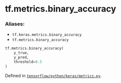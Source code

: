 <div itemscope itemtype="http://developers.google.com/ReferenceObject">
<meta itemprop="name" content="tf.metrics.binary_accuracy" />
<meta itemprop="path" content="Stable" />
</div>

# tf.metrics.binary_accuracy

### Aliases:

* `tf.keras.metrics.binary_accuracy`
* `tf.metrics.binary_accuracy`

``` python
tf.metrics.binary_accuracy(
    y_true,
    y_pred,
    threshold=0.5
)
```



Defined in [`tensorflow/python/keras/metrics.py`](/code/stable/tensorflow/python/keras/metrics.py).

